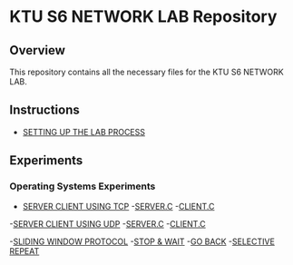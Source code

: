 # KTU S6 NETWORK LAB Repository

## Overview
This repository contains all the necessary files for the KTU S6 NETWORK LAB.

## Instructions
- [SETTING UP THE LAB PROCESS]()

## Experiments

### Operating Systems Experiments
- [SERVER CLIENT USING TCP](https://github.com/Xrg360/NetworkLabS6/tree/master/exp1-TCP)
    -[SERVER.C](https://github.com/Xrg360/NetworkLabS6/blob/master/exp1-TCP/server.c)
    -[CLIENT.C](https://github.com/Xrg360/NetworkLabS6/blob/master/exp1-TCP/client.c)

-[SERVER CLIENT USING UDP](https://github.com/Xrg360/NetworkLabS6/tree/master/exp2-UDP)
    -[SERVER.C](https://github.com/Xrg360/NetworkLabS6/tree/master/exp2-UDP/server.c)
    -[CLIENT.C](https://github.com/Xrg360/NetworkLabS6/tree/master/exp2-UDP/server.c)
    
-[SLIDING WINDOW PROTOCOL](https://github.com/Xrg360/NetworkLabS6/tree/master/exp3-SlidingWindowProtocols)
  -[STOP & WAIT](https://github.com/Xrg360/NetworkLabS6/tree/master/exp3-SlidingWindowProtocols/stopAndWait)
  -[GO BACK](https://github.com/Xrg360/NetworkLabS6/tree/master/exp3-SlidingWindowProtocols/goBack)
  -[SELECTIVE REPEAT](https://github.com/Xrg360/NetworkLabS6/tree/master/exp3-SlidingWindowProtocols/selectiveRepeat)
